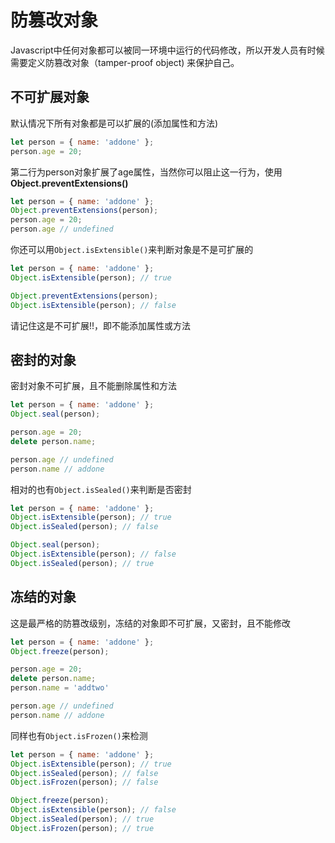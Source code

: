 # 防篡改对象
Javascript中任何对象都可以被同一环境中运行的代码修改，所以开发人员有时候需要定义防篡改对象（tamper-proof object) 来保护自己。
## 不可扩展对象
默认情况下所有对象都是可以扩展的(添加属性和方法)
```js
let person = { name: 'addone' };
person.age = 20;
```
第二行为person对象扩展了age属性，当然你可以阻止这一行为，使用**Object.preventExtensions()**
```js
let person = { name: 'addone' };
Object.preventExtensions(person);
person.age = 20;
person.age // undefined
```
你还可以用```Object.isExtensible()```来判断对象是不是可扩展的
```js
let person = { name: 'addone' };
Object.isExtensible(person); // true

Object.preventExtensions(person);
Object.isExtensible(person); // false
```
请记住这是不可扩展!!，即不能添加属性或方法
## 密封的对象
密封对象不可扩展，且不能删除属性和方法
```js
let person = { name: 'addone' };
Object.seal(person);

person.age = 20;
delete person.name;

person.age // undefined
person.name // addone
```
相对的也有```Object.isSealed()```来判断是否密封
```js
let person = { name: 'addone' };
Object.isExtensible(person); // true
Object.isSealed(person); // false

Object.seal(person);
Object.isExtensible(person); // false
Object.isSealed(person); // true
```
## 冻结的对象
这是最严格的防篡改级别，冻结的对象即不可扩展，又密封，且不能修改
```js
let person = { name: 'addone' };
Object.freeze(person);

person.age = 20;
delete person.name;
person.name = 'addtwo'

person.age // undefined
person.name // addone
```
同样也有```Object.isFrozen()```来检测
```js
let person = { name: 'addone' };
Object.isExtensible(person); // true
Object.isSealed(person); // false
Object.isFrozen(person); // false

Object.freeze(person);
Object.isExtensible(person); // false
Object.isSealed(person); // true
Object.isFrozen(person); // true
```